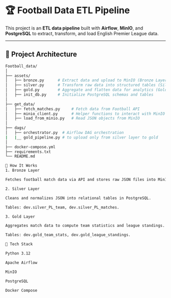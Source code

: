 # 🏆 Football Data ETL Pipeline

This project is an **ETL data pipeline** built with **Airflow**, **MinIO**, and **PostgreSQL** to extract, transform, and load English Premier League data.

---

## 🧱 Project Architecture

```bash
Football_data/
│
├── assets/
│   ├── bronze.py      # Extract data and upload to MinIO (Bronze Layer)
│   ├── silver.py      # Transform raw data into structured tables (Silver Layer)
│   ├── gold.py        # Aggregate and flatten data for analytics (Gold Layer)
│   ├── init_db.py     # Initialize PostgreSQL schemas and tables
│
├── get_data/
│   ├── fetch_matches.py     # Fetch data from Football API
│   ├── minio_client.py      # Helper functions to interact with MinIO
│   ├── load_from_minio.py   # Read JSON objects from MinIO
│
├── dags/
│   ├── orchestrator.py  # Airflow DAG orchestration
|   |__ gold_pipeline.py # to upload only from silver layer to gold
│
├── docker-compose.yml
├── requirements.txt
└── README.md

🚀 How It Works
1. Bronze Layer

Fetches football match data via API and stores raw JSON files into MinIO.

2. Silver Layer

Cleans and normalizes JSON into relational tables in PostgreSQL.

Tables: dev.silver_PL_team, dev.silver_PL_matches.

3. Gold Layer

Aggregates match data to compute team statistics and league standings.

Tables: dev.gold_team_stats, dev.gold_league_standings.

🧩 Tech Stack

Python 3.12

Apache Airflow

MinIO

PostgreSQL

Docker Compose
